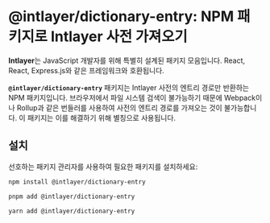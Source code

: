 # @intlayer/dictionary-entry: NPM 패키지로 Intlayer 사전 가져오기

**Intlayer**는 JavaScript 개발자를 위해 특별히 설계된 패키지 모음입니다. React, React, Express.js와 같은 프레임워크와 호환됩니다.

**`@intlayer/dictionary-entry`** 패키지는 Intlayer 사전의 엔트리 경로만 반환하는 NPM 패키지입니다. 브라우저에서 파일 시스템 검색이 불가능하기 때문에 Webpack이나 Rollup과 같은 번들러를 사용하여 사전의 엔트리 경로를 가져오는 것이 불가능합니다. 이 패키지는 이를 해결하기 위해 별칭으로 사용됩니다.

## 설치

선호하는 패키지 관리자를 사용하여 필요한 패키지를 설치하세요:

```bash packageManager="npm"
npm install @intlayer/dictionary-entry
```

```bash packageManager="pnpm"
pnpm add @intlayer/dictionary-entry
```

```bash packageManager="yarn"
yarn add @intlayer/dictionary-entry
```
